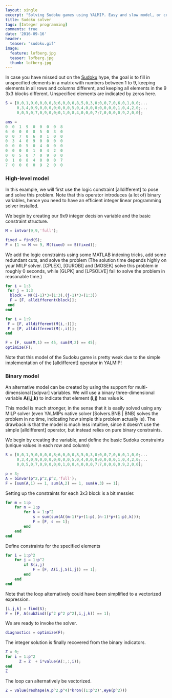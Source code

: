 ```yaml
---
layout: single
excerpt: "Solving Sudoku games using YALMIP. Easy and slow model, or complicated and fast."
title: Sudoku solver
tags: [Integer programming]
comments: true
date: '2016-09-16'
header:
  teaser: "sudoku.gif"
image:
  feature: lofberg.jpg
  teaser: lofberg.jpg
  thumb: lofberg.jpg
---
```



In case you have missed out on the [Sudoku](http://en.wikipedia.org/wiki/Sudoku) hype, the goal is to fill in unspecified elements in a matrix with numbers between 1 to 9, keeping elements in all rows and columns different, and keeping all elements in the 9 3x3 blocks different. Unspecified elements are indicated by zeros here.

````matlab
S = [0,0,1,9,0,0,0,0,8;6,0,0,0,8,5,0,3,0;0,0,7,0,6,0,1,0,0;...
     0,3,4,0,9,0,0,0,0;0,0,0,5,0,4,0,0,0;0,0,0,0,1,0,4,2,0;...
     0,0,5,0,7,0,9,0,0;0,1,0,8,4,0,0,0,7;7,0,0,0,0,9,2,0,0];

ans =
0  0  1  9  0  0  0  0  8
6  0  0  0  8  5  0  3  0
0  0  7  0  6  0  1  0  0
0  3  4  0  9  0  0  0  0
0  0  0  5  0  4  0  0  0
0  0  0  0  1  0  4  2  0
0  0  5  0  7  0  9  0  0
0  1  0  8  4  0  0  0  7
7  0  0  0  0  9  2  0  0
````

### High-level model

In this example, we will first use the logic constraint [alldifferent] to pose and solve this problem. Note that this operator introduces (a lot of) binary variables, hence you need to have an efficient integer linear programming solver installed.

We begin by creating our 9x9 integer decision variable and the basic constraint structure.

````matlab
M = intvar(9,9,'full');

fixed = find(S);
F = [1 <= M <= 9, M(fixed) == S(fixed)];
````

We add the logic constraints using some MATLAB indexing tricks, add some redundant cuts, and solve the problem (The solution time depends highly on your MILP solver. [CPLEX], [GUROBI] and [MOSEK] solve this problem in roughly 0 seconds, while [GLPK] and [LPSOLVE] fail to solve the problem in reasonable time.)

````matlab
for i = 1:3
 for j = 1:3
  block = M((i-1)*3+(1:3),(j-1)*3+(1:3))
  F = [F, alldifferent(block)];
 end
end

for i = 1:9
 F = [F, alldifferent(M(i,:))];
 F = [F, alldifferent(M(:,i))];
end

F = [F, sum(M,1) == 45, sum(M,2) == 45];
optimize(F);
````

Note that this model of the Sudoku game is pretty weak due to the simple implementation of the [alldifferent] operator in YALMIP!

### Binary model

An alternative model can be created by using the support for multi-dimensional [sdpvar] variables. We will use a binary three-dimensional variable **A(i,j,k)** to indicate that element **(i,j)** has value **k**.

This model is much stronger, in the sense that it is easily solved using any MILP solver (even YALMIPs native solver [Solvers.BNB | BNB] solves the problem in no time, indicating how simple this problem actually is). The drawback is that the model is much less intuitive, since it doesn't use the simple [alldifferent] operator, but instead relies on pure binary constraints.

We begin by creating the variable, and define the basic Sudoku constraints (unique values in each row and column)

````matlab
S = [0,0,1,9,0,0,0,0,8;6,0,0,0,8,5,0,3,0;0,0,7,0,6,0,1,0,0;...
     0,3,4,0,9,0,0,0,0;0,0,0,5,0,4,0,0,0;0,0,0,0,1,0,4,2,0;...
     0,0,5,0,7,0,9,0,0;0,1,0,8,4,0,0,0,7;7,0,0,0,0,9,2,0,0];

p = 3;
A = binvar(p^2,p^2,p^2,'full');
F = [sum(A,1) == 1, sum(A,2) == 1, sum(A,3) == 1];
````

Setting up the constraints for each 3x3 block is a bit messier.

````matlab
for m = 1:p
    for n = 1:p
        for k = 1:p^2
            s = sum(sum(A((m-1)*p+(1:p),(n-1)*p+(1:p),k)));             
            F = [F, s == 1];
        end
    end
end
````

Define constraints for the specified elements

````matlab
for i = 1:p^2
    for j = 1:p^2
        if S(i,j)
            F = [F, A(i,j,S(i,j)) == 1];
        end
    end
end
````

Note that the loop alternatively could have been simplified to a vectorized expression.

````matlab
[i,j,k] = find(S);
F = [F, A(sub2ind([p^2 p^2 p^2],i,j,k)) == 1];
````

We are ready to invoke the solver.

````matlab
diagnostics = optimize(F);
````

The integer solution is finally recovered from the binary indicators.

````matlab
Z = 0;
for i = 1:p^2
      Z = Z  + i*value(A(:,:,i));
end
Z
````

The loop can alternatively be vectorized.

````matlab
Z = value(reshape(A,p^2,p^4)*kron((1:p^2)',eye(p^2)))
````

